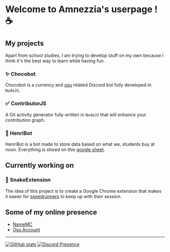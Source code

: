 # Welcome to Amnezzia's userpage ! ☕

## My projects

Apart from school studies, I am trying to develop stuff on my own because i think it's the best way to learn while having fun.

### ✨ Chocobot

Chocobot is a currency and [osu](https://osu.ppy.sh/users/12765882/osu) related Discord bot fully developed in `NodeJS`.

### ✅ ContributorJS

A Git activity generator fully written in `NodeJS` that will enhance your contribution graph.

### 🍩 HenriBot

HenriBot is a bot made to store data based on what we, students buy at noon. Everything is stored on this [google sheet](https://docs.google.com/spreadsheets/d/1_9VKhiAp9E4STmI9wpgV3mRElIXjzxhKiF9BlIiGNWM/edit).

## Currently working on

### 🐍 SnakeExtension

The idea of this project is to create a Google Chrome extension that makes it easier for [speedrunners](https://www.speedrun.com/snake_game) to keep up with their session.

## Some of my online presence

- [NameMC](https://fr.namemc.com/profile/56m.3)
- [Osu Account](https://osu.ppy.sh/users/12765882)

---
[![GitHub stats](https://github-readme-stats.vercel.app/api?username=amnezziaa&show_icons=true&theme=radical)](https://github.com/amnezziaa)
[![Discord Presence](https://lanyard.cnrad.dev/api/354698514275500032?theme=dark&bg=42141c&animated=true&hideDiscrim=true)](https://discord.com/users/354698514275500032)
